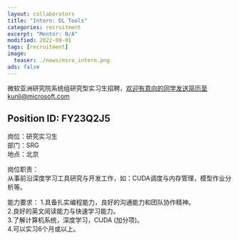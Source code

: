 ```yaml
---
layout: collaborators
title: "Intern: DL Tools"
categories: recruitment
excerpt: "Mentor: N/A"
modified: 2022-09-01
tags: [recruitment]
image:
  teaser: ./news/msra_intern.png
ads: false
---
```

 

微软亚洲研究院系统组研究型实习生招聘，欢迎有意向的同学发送简历至kunli@microsoft.com


## Position ID: FY23Q2J5

岗位：研究实习生  
部门：SRG  
地点：北京  

岗位职责：  
从事前沿深度学习工具研究与开发工作，如：CUDA调度与内存管理，模型作业分析等。

能力要求：
1.具备扎实编程能力，良好的沟通能力和团队协作精神。  
2.良好的英文阅读能力与快速学习能力。  
3.了解计算机系统，深度学习，CUDA (加分项)。  
4.可以实习6个月或以上。 
